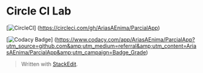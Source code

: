# Circle CI Lab

[![CircleCI](https://circleci.com/gh/AriasAEnima/ParcialApp.svg?style=svg)]
(https://circleci.com/gh/AriasAEnima/ParcialApp)

[![Codacy Badge](https://api.codacy.com/project/badge/Grade/94a0a85ec426490babb9a3c9cb5e3e95)]
(https://www.codacy.com/app/AriasAEnima/ParcialApp?utm_source=github.com&amp;utm_medium=referral&amp;utm_content=AriasAEnima/ParcialApp&amp;utm_campaign=Badge_Grade)
> Written with [StackEdit](https://stackedit.io/).